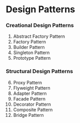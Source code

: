# Design Patterns

### Creational Design Patterns

1. Abstract Factory Pattern
2. Factory Pattern
3. Builder Pattern
4. Singleton Pattern
5. Prototype Pattern


### Structural Design Patterns

6. Proxy Pattern
7. Flyweight Pattern
8. Adapter Pattern
9. Facade Pattern
10. Decorator Pattern
11. Composite Pattern
12. Bridge Pattern
